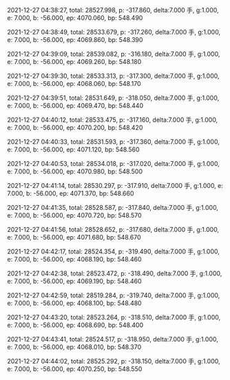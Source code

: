 2021-12-27 04:38:27, total: 28527.998, p: -317.860, delta:7.000 手, g:1.000, e: 7.000, b: -56.000, ep: 4070.060, bp: 548.490

2021-12-27 04:38:49, total: 28533.679, p: -317.260, delta:7.000 手, g:1.000, e: 7.000, b: -56.000, ep: 4069.860, bp: 548.390

2021-12-27 04:39:09, total: 28539.082, p: -316.180, delta:7.000 手, g:1.000, e: 7.000, b: -56.000, ep: 4069.260, bp: 548.180

2021-12-27 04:39:30, total: 28533.313, p: -317.300, delta:7.000 手, g:1.000, e: 7.000, b: -56.000, ep: 4068.060, bp: 548.170

2021-12-27 04:39:51, total: 28531.649, p: -318.050, delta:7.000 手, g:1.000, e: 7.000, b: -56.000, ep: 4069.470, bp: 548.440

2021-12-27 04:40:12, total: 28533.475, p: -317.160, delta:7.000 手, g:1.000, e: 7.000, b: -56.000, ep: 4070.200, bp: 548.420

2021-12-27 04:40:33, total: 28531.593, p: -317.360, delta:7.000 手, g:1.000, e: 7.000, b: -56.000, ep: 4071.120, bp: 548.560

2021-12-27 04:40:53, total: 28534.018, p: -317.020, delta:7.000 手, g:1.000, e: 7.000, b: -56.000, ep: 4070.980, bp: 548.500

2021-12-27 04:41:14, total: 28530.297, p: -317.910, delta:7.000 手, g:1.000, e: 7.000, b: -56.000, ep: 4071.370, bp: 548.660

2021-12-27 04:41:35, total: 28528.587, p: -317.840, delta:7.000 手, g:1.000, e: 7.000, b: -56.000, ep: 4070.720, bp: 548.570

2021-12-27 04:41:56, total: 28528.652, p: -317.680, delta:7.000 手, g:1.000, e: 7.000, b: -56.000, ep: 4071.680, bp: 548.670

2021-12-27 04:42:17, total: 28524.354, p: -319.490, delta:7.000 手, g:1.000, e: 7.000, b: -56.000, ep: 4068.190, bp: 548.460

2021-12-27 04:42:38, total: 28523.472, p: -318.490, delta:7.000 手, g:1.000, e: 7.000, b: -56.000, ep: 4069.190, bp: 548.460

2021-12-27 04:42:59, total: 28519.284, p: -319.740, delta:7.000 手, g:1.000, e: 7.000, b: -56.000, ep: 4068.100, bp: 548.480

2021-12-27 04:43:20, total: 28523.264, p: -318.510, delta:7.000 手, g:1.000, e: 7.000, b: -56.000, ep: 4068.690, bp: 548.400

2021-12-27 04:43:41, total: 28524.517, p: -318.950, delta:7.000 手, g:1.000, e: 7.000, b: -56.000, ep: 4068.010, bp: 548.370

2021-12-27 04:44:02, total: 28525.292, p: -318.150, delta:7.000 手, g:1.000, e: 7.000, b: -56.000, ep: 4070.250, bp: 548.550